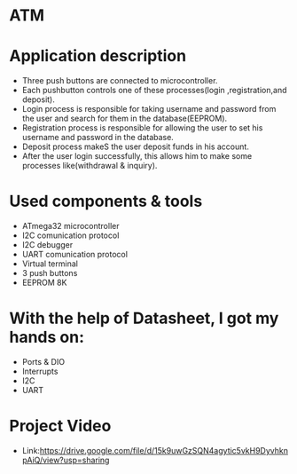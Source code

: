 # ATM
# Application description
 - Three push buttons are connected to microcontroller.
 - Each pushbutton controls one of these processes(login ,registration,and deposit).
 - Login process is responsible for taking  username and password from the user and search for them in the database(EEPROM).
 - Registration process is responsible for allowing the user to set his username and password in the database.
 - Deposit process makeS the user deposit funds in his account.
 - After the user login successfully, this allows him to make some processes like(withdrawal & inquiry). 

# Used components & tools
 - ATmega32 microcontroller 
 - I2C comunication protocol
 - I2C debugger
 - UART comunication protocol
 - Virtual terminal
 - 3 push buttons
 - EEPROM 8K
 
# With the help of Datasheet, I got my hands on:
 - Ports & DIO
 - Interrupts
 - I2C
 - UART
# Project Video
 - Link:https://drive.google.com/file/d/15k9uwGzSQN4agytic5vkH9DyvhknpAiQ/view?usp=sharing


